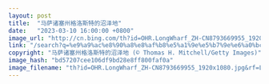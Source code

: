 ```yaml
---
layout: post
title:  "马萨诸塞州格洛斯特的沼泽地"
date:   "2023-03-10 16:00:00 +0800"
image_url: "http://cn.bing.com/th?id=OHR.LongWharf_ZH-CN8793669955_1920x1080.jpg&rf=LaDigue_1920x1080.jpg&pid=hp"
link: "/search?q=%e9%a9%ac%e8%90%a8%e8%af%b8%e5%a1%9e%e5%b7%9e%e6%a0%bc%e6%b4%9b%e6%96%af%e7%89%b9&form=hpcapt&mkt=zh-cn"
copyright: "马萨诸塞州格洛斯特的沼泽地 (© Thomas H. Mitchell/Getty Images)"
image_hash: "bd57207cee106df9bd28e8ff800faf0a"
image_filename: "th?id=OHR.LongWharf_ZH-CN8793669955_1920x1080.jpg&rf=LaDigue_1920x1080.jpg&pid=hp"
---
```

